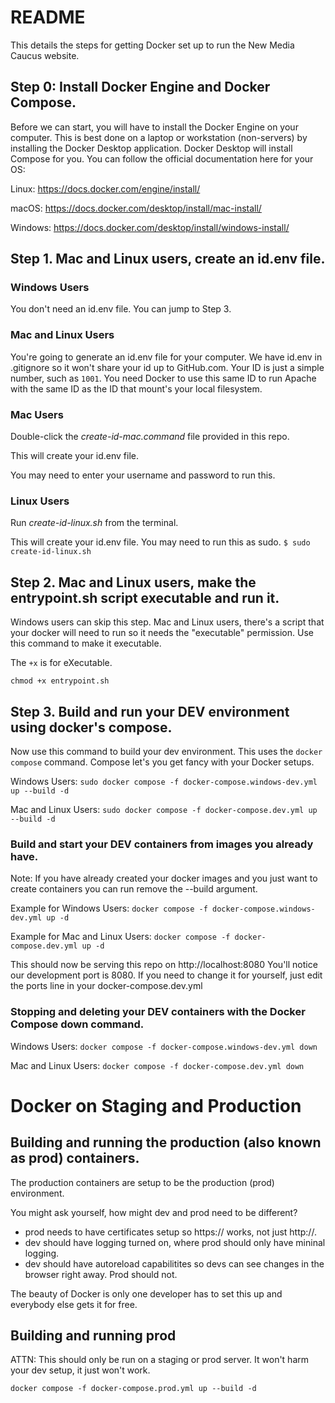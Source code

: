 # README

This details the steps for getting Docker set up to run the New Media Caucus website.

## Step 0: Install Docker Engine and Docker Compose.
Before we can start, you will have to install the Docker Engine on your computer. This is best done on a laptop or workstation (non-servers) by installing the Docker Desktop application. Docker Desktop will install Compose for you.
You can follow the official documentation here for your OS:

Linux: https://docs.docker.com/engine/install/

macOS: https://docs.docker.com/desktop/install/mac-install/

Windows: https://docs.docker.com/desktop/install/windows-install/

## Step 1. Mac and Linux users, create an id.env file.

### Windows Users
You don't need an id.env file. You can jump to Step 3.

### Mac and Linux Users
You're going to generate an id.env file for your computer. We have id.env in .gitignore so it won't share your id up to GitHub.com. Your ID is just a simple number, such as ```1001```. You need Docker to use this same ID to run Apache with the same ID as the ID that mount's your local filesystem.

### Mac Users
Double-click the *create-id-mac.command* file provided in this repo.

This will create your id.env file.

You may need to enter your username and password to run this.

### Linux Users
Run *create-id-linux.sh* from the terminal.

This will create your id.env file. 
You may need to run this as sudo.
```$ sudo create-id-linux.sh```

## Step 2. Mac and Linux users, make the entrypoint.sh script executable and run it.
Windows users can skip this step. Mac and Linux users, there's a script that your docker will need to run so it needs the "executable" permission. Use this command to make it executable.

The ```+x``` is for eXecutable.

```chmod +x entrypoint.sh```

## Step 3. Build and run your DEV environment using docker's compose.
Now use this command to build your dev environment. This uses the ```docker compose``` command. Compose let's you get fancy with your Docker setups.

Windows Users:
```sudo docker compose -f docker-compose.windows-dev.yml up --build -d```

Mac and Linux Users:
```sudo docker compose -f docker-compose.dev.yml up --build -d```

### Build and start your DEV containers from images you already have.
Note: If you have already created your docker images and you just want to create containers you can run remove the --build argument.

Example for Windows Users:
```docker compose -f docker-compose.windows-dev.yml up -d```

Example for Mac and Linux Users:
```docker compose -f docker-compose.dev.yml up -d```

This should now be serving this repo on http://localhost:8080
You'll notice our development port is 8080. If you need to change it for yourself, just edit the ports line in your docker-compose.dev.yml

### Stopping and deleting your DEV containers with the Docker Compose down command.

Windows Users:
```docker compose -f docker-compose.windows-dev.yml down```

Mac and Linux Users:
```docker compose -f docker-compose.dev.yml down```

# Docker on Staging and Production
## Building and running the production (also known as prod) containers.
The production containers are setup to be the production (prod) environment. 

You might ask yourself, how might dev and prod need to be different?
- prod needs to have certificates setup so https:// works, not just http://.
- dev should have logging turned on, where prod should only have mininal logging.
- dev should have autoreload capabilitites so devs can see changes in the browser right away. Prod should not.

The beauty of Docker is only one developer has to set this up and everybody else gets it for free.

## Building and running prod
ATTN: This should only be run on a staging or prod server. It won't harm your dev setup, it just won't work.

```docker compose -f docker-compose.prod.yml up --build -d```
